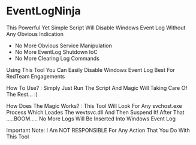 # EventLogNinja
This Powerful Yet Simple Script Will Disable Windows Event Log Without Any Obvious Indication
- No More Obvious Service Manipulation
- No More EventLog Shutdown IoC
- No More Clearing Log Commands

Using This Tool You Can Easily  Disable Windows Event Log
Best For RedTeam Engagements

How To Use? :
Simply Just Run The Script And Magic Will Taking Care Of The Rest... :)

How Does The Magic Works? :
This Tool Will Look For Any svchost.exe Process Which Loades The wevtsvc.dll And Then Suspend It!
After That .....BOOM..... No More Logs Will Be Inserted Into Windows Event Log

Important Note:
I Am NOT RESPONSIBLE For Any Action That You Do With This Tool
